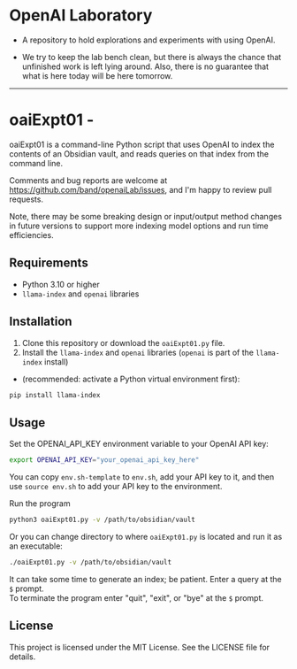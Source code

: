 # OpenAI Laboratory

- A repository to hold explorations and experiments with using OpenAI.

- We try to keep the lab bench clean, but there is always the chance that unfinished work is left lying around.  Also, there is no guarantee that
  what is here today will be here tomorrow.

-----

# oaiExpt01 - 

oaiExpt01 is a command-line Python script that uses OpenAI to index the contents of an Obsidian vault, and reads queries on that index from the command line.

Comments and bug reports are welcome at <https://github.com/band/openaiLab/issues>, and I'm happy to review pull requests.

Note, there may be some breaking design or input/output method changes in future versions to support more indexing model options and run time efficiencies.

## Requirements

- Python 3.10 or higher
- `llama-index` and `openai` libraries

## Installation

1. Clone this repository or download the `oaiExpt01.py` file.
2. Install the `llama-index` and `openai` libraries (`openai` is part of the `llama-index` install)
  - (recommended: activate a Python virtual environment first):

```bash
pip install llama-index
```

## Usage

Set the OPENAI_API_KEY environment variable to your OpenAI API key:

```bash
export OPENAI_API_KEY="your_openai_api_key_here"
```

You can copy `env.sh-template` to `env.sh`, add your API key to it, and then use `source env.sh` to add your API key to the environment.

Run the program

```bash
python3 oaiExpt01.py -v /path/to/obsidian/vault
```

Or you can change directory to where `oaiExpt01.py` is located and run it as an executable:

```bash
./oaiExpt01.py -v /path/to/obsidian/vault
```

It can take some time to generate an index; be patient. Enter a query at the `$` prompt.  
To terminate the program enter "quit", "exit", or "bye" at the `$` prompt.    

## License

This project is licensed under the MIT License. See the LICENSE file for details.
